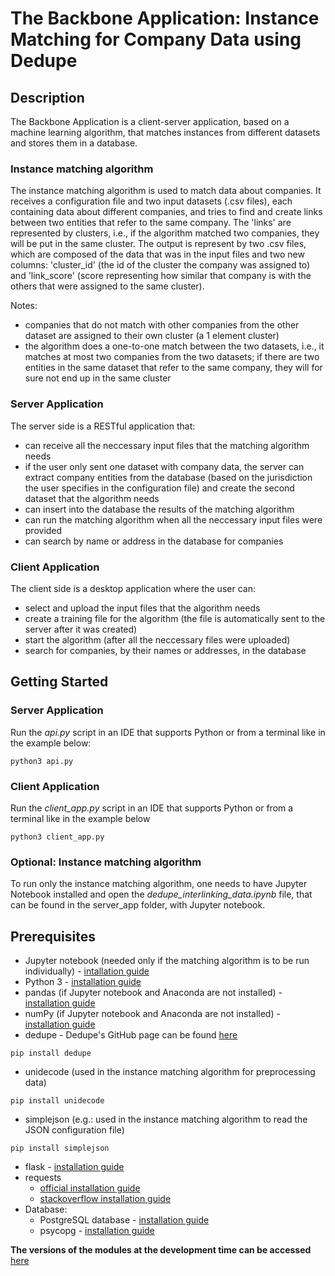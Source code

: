 # The Backbone Application: Instance Matching for Company Data using Dedupe

## Description

The Backbone Application is a client-server application, based on a machine learning algorithm, that matches instances from different datasets and stores them in a database. 

### Instance matching algorithm

The instance matching algorithm is used to match data about companies. It receives a configuration file and two input datasets (.csv files), each containing data about different companies, and tries to find and create links between two entities that refer to the same company. The 'links' are represented by clusters, i.e., if the algorithm matched two companies, they will be put in the same cluster. The output is represent by two .csv files, which are composed of the data that was in the input files and two new columns: 'cluster_id' (the id of the cluster the company was assigned to) and 'link_score' (score representing how similar that company is with the others that were assigned to the same cluster). 

Notes: 
* companies that do not match with other companies from the other dataset are assigned to their own cluster (a 1 element cluster)
* the algorithm does a one-to-one match between the two datasets, i.e., it matches at most two companies from the two datasets; if there are two entities in the same dataset that refer to the same company, they will for sure not end up in the same cluster

### Server Application

The server side is a RESTful application that:
* can receive all the neccessary input files that the matching algorithm needs
* if the user only sent one dataset with company data, the server can extract company entities from the database (based on the jurisdiction the user specifies in the configuration file) and create the second dataset that the algorithm needs
* can insert into the database the results of the matching algorithm
* can run the matching algorithm when all the neccessary input files were provided
* can search by name or address in the database for companies

### Client Application

The client side is a desktop application where the user can:
* select and upload the input files that the algorithm needs
* create a training file for the algorithm (the file is automatically sent to the server after it was created)
* start the algorithm (after all the neccessary files were uploaded)
* search for companies, by their names or addresses, in the database


## Getting Started

### Server Application

Run the *api.py* script in an IDE that supports Python or from a terminal like in the example below:

```
python3 api.py
```

### Client Application

Run the *client_app.py* script in an IDE that supports Python or from a terminal like in the example below

```
python3 client_app.py
```

### Optional: Instance matching algorithm

To run only the instance matching algorithm, one needs to have Jupyter Notebook installed and open the *dedupe_interlinking_data.ipynb* file, that can be found in the server_app folder, with Jupyter notebook.

## Prerequisites

* Jupyter notebook (needed only if the matching algorithm is to be run individually) - [intallation guide](https://jupyter.readthedocs.io/en/latest/install.html)
* Python 3 - [installation guide](https://wiki.python.org/moin/BeginnersGuide/Download)
* pandas (if Jupyter notebook and Anaconda are not installed) - [installation guide](https://pandas.pydata.org/pandas-docs/stable/install.html)
* numPy (if Jupyter notebook and Anaconda are not installed) - [installation guide](https://docs.scipy.org/doc/numpy/user/install.html)
* dedupe - Dedupe's GitHub page can be found [here](https://github.com/dedupeio/dedupe)
```
pip install dedupe
```
* unidecode (used in the instance matching algorithm for preprocessing data)
```
pip install unidecode
```
* simplejson (e.g.: used in the instance matching algorithm to read the JSON configuration file) 
```
pip install simplejson
```
* flask - [installation guide](http://flask.pocoo.org/docs/0.12/installation/)
* requests
  * [official installation guide](http://docs.python-requests.org/en/master/user/install/)
  * [stackoverflow installation guide](https://stackoverflow.com/questions/30362600/how-to-install-requests-module-in-python-3-4-instead-of-2-7)
* Database:
  * PostgreSQL database - [installation guide](https://wiki.postgresql.org/wiki/Detailed_installation_guides)
  * psycopg - [installation guide](http://initd.org/psycopg/docs/install.html)

__The versions of the modules at the development time can be accessed__ [here](documentation_files/dev-time-module-versions.txt)
